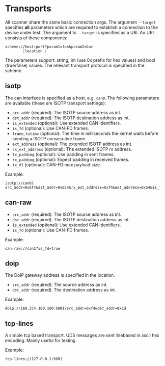 # Transports

All scanner share the same basic connection args.
The argument `--target` specifies **all** parameters which are required to establish a connection to the device under test.
The argument to `--target` is specified as a URI.
An URI consists of these components:

``` text
scheme://host:port?param1=foo&param2=bar
        |location |
```

The parameters support: string, int (use 0x prefix for hex values) and bool (true/false) values.
The relevant transport protocol is specified in the scheme.

## isotp

The can interface is specified as a host, e.g. `can0`.
The following parameters are available (these are ISOTP transport settings):

* `src_addr` (required): The ISOTP source address as int.
* `dst_addr` (required): The ISOTP destination address as int.
* `is_extended` (optional): Use extended CAN identifiers.
* `is_fd` (optional): Use CAN-FD frames.
* `frame_txtime` (optional): The time in milliseconds the kernel waits before sending a ISOTP consecutive frame.
* `ext_address` (optional): The extended ISOTP address as int.
* `rx_ext_address` (optional): The extended ISOTP rx address.
* `tx_padding` (optional): Use padding in sent frames.
* `rx_padding` (optional): Expect padding in received frames.
* `tx_dl` (optional): CAN-FD max payload size.

Example:

``` text
isotp://can0?src_addr=0x6f4&dst_addr=0x654&rx_ext_address=0xf4&ext_address=0x54&is_fd=false
```

## can-raw

* `src_addr` (required): The ISOTP source address as int.
* `dst_addr` (required): The ISOTP destination address as int.
* `is_extended` (optional): Use extended CAN identifiers.
* `is_fd` (optional): Use CAN-FD frames.

Example:

``` text
can-raw://can1?is_fd=true
```

## doip

The DoIP gateway address is specified in the location.

* `src_addr` (required): The source address as int.
* `dst_addr` (required): The destination address as int.

Example:

``` text
doip://169.254.100.100:6801?src_addr=0xf4&dst_addr=0x1d
```

## tcp-lines

A simple tcp based transport.
UDS messages are sent linebased in ascii hex encoding.
Mainly useful for testing.

Example:

``` text
tcp-lines://127.0.0.1:6801
```

